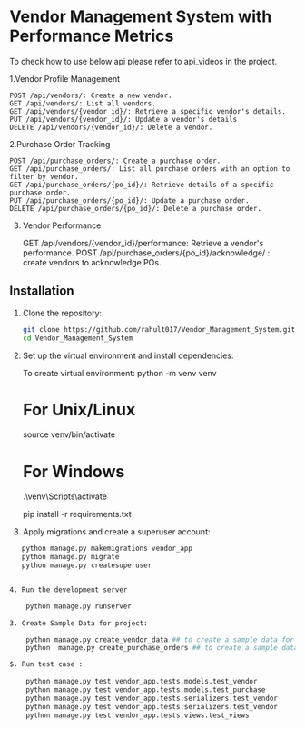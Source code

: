 # Vendor Management System with Performance Metrics

To check how to use below api please refer to api_videos in the project.

1.Vendor Profile Management

    POST /api/vendors/: Create a new vendor.
    GET /api/vendors/: List all vendors.
    GET /api/vendors/{vendor_id}/: Retrieve a specific vendor's details.
    PUT /api/vendors/{vendor_id}/: Update a vendor's details
    DELETE /api/vendors/{vendor_id}/: Delete a vendor.
    

2.Purchase Order Tracking

    POST /api/purchase_orders/: Create a purchase order.
    GET /api/purchase_orders/: List all purchase orders with an option to filter by vendor.
    GET /api/purchase_orders/{po_id}/: Retrieve details of a specific purchase order.
    PUT /api/purchase_orders/{po_id}/: Update a purchase order.
    DELETE /api/purchase_orders/{po_id}/: Delete a purchase order.
    

3. Vendor Performance

    GET /api/vendors/{vendor_id}/performance: Retrieve a vendor's performance.
    POST /api/purchase_orders/{po_id}/acknowledge/ : create vendors to acknowledge POs.

## Installation

1. Clone the repository:

   ```bash
   git clone https://github.com/rahult017/Vendor_Management_System.git
   cd Vendor_Management_System

2. Set up the virtual environment and install dependencies:

    To create virtual environment: python -m venv venv

    # For Unix/Linux
    source venv/bin/activate

    # For Windows
    .\venv\Scripts\activate

    pip install -r requirements.txt

3. Apply migrations and create a superuser account:

```bash
   python manage.py makemigrations vendor_app
   python manage.py migrate
   python manage.py createsuperuser


4. Run the development server

    python manage.py runserver
   
3. Create Sample Data for project:

    python manage.py create_vendor_data ## to create a sample data for vendor profile management
    python  manage.py create_purchase_orders ## to create a sample data for purchase order

$. Run test case :
    
    python manage.py test vendor_app.tests.models.test_vendor
    python manage.py test vendor_app.tests.models.test_purchase
    python manage.py test vendor_app.tests.serializers.test_vendor
    python manage.py test vendor_app.tests.serializers.test_vendor
    python manage.py test vendor_app.tests.views.test_views
